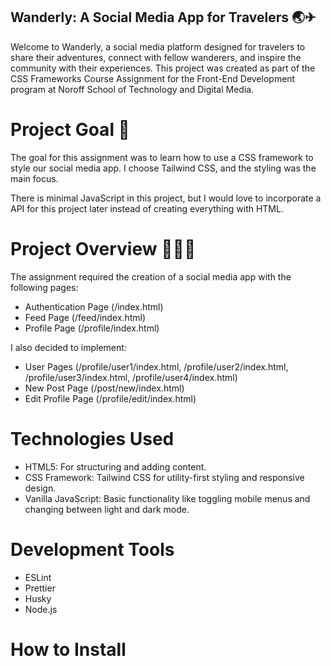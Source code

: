 ## Wanderly: A Social Media App for Travelers 🌏✈

Welcome to Wanderly, a social media platform designed for travelers to share their adventures, connect with fellow wanderers, and inspire the community with their experiences. This project was created as part of the CSS Frameworks Course Assignment for the Front-End Development program at Noroff School of Technology and Digital Media.

# Project Goal 💫
The goal for this assignment was to learn how to use a CSS framework to style our social media app. 
I choose Tailwind CSS, and the styling was the main focus.

There is minimal JavaScript in this project, but I would love to incorporate a API for this project later instead of creating everything with HTML.

# Project Overview 👩🏽‍💻
The assignment required the creation of a social media app with the following pages:

- Authentication Page (/index.html)
- Feed Page (/feed/index.html)
- Profile Page (/profile/index.html)

I also decided to implement: 
- User Pages (/profile/user1/index.html, /profile/user2/index.html, /profile/user3/index.html, /profile/user4/index.html)
- New Post Page (/post/new/index.html)
- Edit Profile Page (/profile/edit/index.html)

# Technologies Used
- HTML5: For structuring and adding content.
- CSS Framework: Tailwind CSS for utility-first styling and responsive design.
- Vanilla JavaScript: Basic functionality like toggling mobile menus and changing between light and dark mode.

# Development Tools
- ESLint
- Prettier
- Husky
- Node.js

# How to Install
